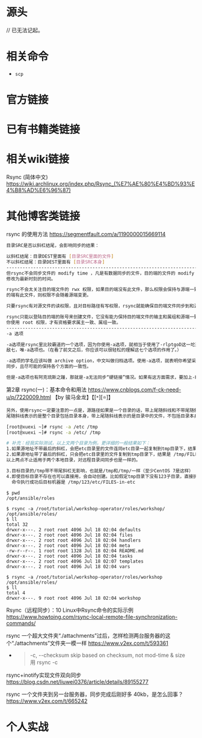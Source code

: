 
# 源头
// 已无法记起。

# 相关命令

- `scp`

# 官方链接

# 已有书籍类链接

# 相关wiki链接

Rsync (简体中文) https://wiki.archlinux.org/index.php/Rsync_(%E7%AE%80%E4%BD%93%E4%B8%AD%E6%96%87)

# 其他博客类链接

rsync 的使用方法 https://segmentfault.com/a/1190000015669114
```sh
目录SRC是否以斜杠结尾，会影响同步的结果：

以斜杠结尾：目录DEST里面有 [目录SRC里面的文件]
不以斜杠结尾：目录DEST里面有 [目录SRC本身]
----------------------------------------------------------------------------------------------------
但rsync不会同步文件的 modify time ，凡是有数据同步的文件，目的端的文件的 modify time 总是会被
修改为最新时刻的时间。

rsync不会太关注目的端文件的 rwx 权限，如果目的端没有此文件，那么权限会保持与源端一致；如果目
的端有此文件，则权限不会随着源端变更。

只要rsync有对源文件的读权限，且对目标路径有写权限，rsync就能确保目的端文件同步到和源端一致。

rsync只能以登陆目的端的账号来创建文件，它没有能力保持目的端文件的输主和属组和源端一致。除非
你使用 root 权限，才有资格要求属主一致、属组一致。
----------------------------------------------------------------------------------------------------
-a 选项

-a选项是rsync里比较霸道的一个选项，因为你使用-a选项，就相当于使用了-rlptgoD这一坨选项。以一
敌七，唯-a选项也。（在看了前文之后，你应该可以很轻松的理解这七个选项的作用了。）

-a选项的学名应该叫做 archive option，中文叫做归档选项。使用-a选项，就表明你希望采取递归方式来
同步，且尽可能的保持各个方面的一致性。

但是-a选项也有阿克琉斯之踵，那就是-a无法同步“硬链接”情况。如果有这方面需求，要加上-H选项。
```

第2章 rsync(一)：基本命令和用法 https://www.cnblogs.com/f-ck-need-u/p/7220009.html 【by 骏马金龙】【[`*`][:star:]】
```sh
另外，使用rsync一定要注意的一点是，源路径如果是一个目录的话，带上尾随斜线和不带尾随斜线是不一样的，不带
尾随斜线表示的是整个目录包括目录本身，带上尾随斜线表示的是目录中的文件，不包括目录本身。例如：

[root@xuexi ~]# rsync -a /etc /tmp
[root@xuexi ~]# rsync -a /etc/ /tmp

# 补充：经我实际测试，以上文两个目录为例，更详细的一般结果如下：
1.如果源地址不带最后的斜杠，会把etc目录里的文件连同etc目录一起复制到tmp目录下，结果是 /tmp/etc/FILES-in-etc
2.如果源地址带了最后的斜杠，只会把etc目录里的文件复制到tmp目录下，结果是 /tmp/FILES-in-etc
以上两点不止适用于两个本地目录，对远程目录间同步也是一样的。

3.目标目录的/tmp带不带尾斜杠无影响，也就是/tmp和/tmp/一样（至少CentOS 7是这样）
4.即使目标目录不存在也可以直接用，会自动创建。比如假定tmp目录下没有123子目录，直接执行 rsync -a /etc /tmp/123 
  命令执行成功后目标机器是 /tmp/123/etc/FILES-in-etc
```

```
$ pwd
/opt/ansible/roles

$ rsync -a /root/tutorial/workshop-operator/roles/workshop/ /opt/ansible/roles/
$ ll
total 32
drwxr-x---. 2 root root 4096 Jul 18 02:04 defaults
drwxr-x---. 2 root root 4096 Jul 18 02:04 files
drwxr-x---. 2 root root 4096 Jul 18 02:04 handlers
drwxr-x---. 2 root root 4096 Jul 18 02:04 meta
-rw-r--r--. 1 root root 1328 Jul 18 02:04 README.md
drwxr-x---. 2 root root 4096 Jul 18 02:04 tasks
drwxr-x---. 2 root root 4096 Jul 18 02:07 templates
drwxr-x---. 2 root root 4096 Jul 18 02:04 vars

$ rsync -a /root/tutorial/workshop-operator/roles/workshop /opt/ansible/roles/
$ ll
total 4
drwxr-x---. 9 root root 4096 Jul 18 02:04 workshop
```

Rsync（远程同步）：10 Linux中Rsync命令的实际示例 https://www.howtoing.com/rsync-local-remote-file-synchronization-commands/

rsync 一个超大文件夹“./attachments”过后，怎样检测两台服务器的这个“./attachments”文件夹一模一样 https://www.v2ex.com/t/593361
- > -c, --checksum skip based on checksum, not mod-time & size <br> 用 rsync -c

rsync+inotify实现文件双向同步 https://blog.csdn.net/liuwei0376/article/details/89155277

rsync 一个文件夹到另一台服务器，同步完成后刚好多 40kb，是怎么回事？ https://www.v2ex.com/t/665242

# 个人实战
